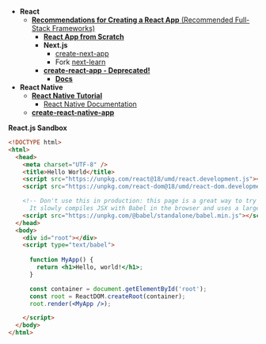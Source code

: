 * **React**
  * [**Recommendations for Creating a React App** (Recommended Full-Stack Frameworks)](https://react.dev/learn/creating-a-react-app)
      * [**React App from Scratch**](https://react.dev/learn/build-a-react-app-from-scratch)
      * **Next.js**
        * [create-next-app](https://nextjs.org/docs/app/api-reference/cli/create-next-app)
        * Fork [next-learn](github.com/vercel/next-learn)
      * [**create-react-app - Deprecated!**](https://github.com/facebook/create-react-app)  
        * [**Docs**](https://create-react-app.dev/docs/getting-started)
* **React Native**
  * [**React Native Tutorial**](https://reactnative.dev/docs/tutorial)  
      * [React Native Documentation](https://reactnative.dev/docs/intro-react)
  * [**create-react-native-app**](https://github.com/expo/create-react-native-app)

**React.js  Sandbox**
```html
<!DOCTYPE html>
<html>
  <head>
    <meta charset="UTF-8" />
    <title>Hello World</title>
    <script src="https://unpkg.com/react@18/umd/react.development.js"></script>
    <script src="https://unpkg.com/react-dom@18/umd/react-dom.development.js"></script>

    <!-- Don't use this in production: this page is a great way to try React but it's not suitable for production.
      It slowly compiles JSX with Babel in the browser and uses a large development build of React.-->
    <script src="https://unpkg.com/@babel/standalone/babel.min.js"></script>
  </head>
  <body>
    <div id="root"></div>
    <script type="text/babel">
    
      function MyApp() {
        return <h1>Hello, world!</h1>;
      }

      const container = document.getElementById('root');
      const root = ReactDOM.createRoot(container);
      root.render(<MyApp />);

    </script>
  </body>
</html>
```